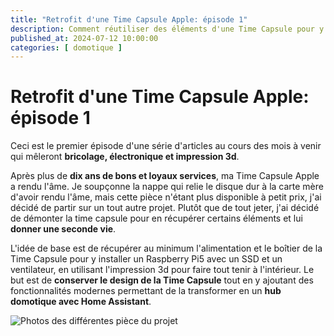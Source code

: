 ```yaml
---
title: "Retrofit d'une Time Capsule Apple: épisode 1"
description: Comment réutiliser des éléments d'une Time Capsule pour y installer Home Assistant
published_at: 2024-07-12 10:00:00
categories: [ domotique ]
---
```


# Retrofit d'une Time Capsule Apple: épisode 1

Ceci est le premier épisode d'une série d'articles au cours des mois à venir qui mêleront **bricolage, électronique et impression 3d**.

Après plus de **dix ans de bons et loyaux services**, ma Time Capsule Apple a rendu l'âme. Je soupçonne la nappe qui relie le disque dur à la carte mère d'avoir rendu l'âme, mais cette pièce n'étant plus disponible à petit prix, j'ai décidé de partir sur un tout autre projet. Plutôt que de tout jeter, j'ai décidé de démonter la time capsule pour en récupérer certains éléments et lui **donner une seconde vie**.

L'idée de base est de récupérer au minimum l'alimentation et le boîtier de la Time Capsule pour y installer un Raspberry Pi5 avec un SSD et un ventilateur, en utilisant l'impression 3d pour faire tout tenir à l'intérieur. Le but est de **conserver le design de la Time Capsule** tout en y ajoutant des fonctionnalités modernes permettant de la transformer en un **hub domotique avec Home Assistant**.

![Photos des différentes pièce du projet](images/2024-07-12-retrofit-time-capsule-episode-1/time-capsule-apple-demontee.jpg)
